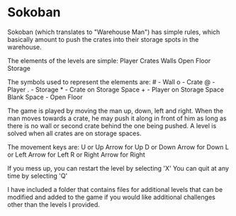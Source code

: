 # Sokoban

Sokoban (which translates to "Warehouse Man") has simple rules, which basically amount to push the crates into 
their storage spots in the warehouse. 

The elements of the levels are simple: Player
                                       Crates
                                       Walls
                                       Open Floor
                                       Storage
				       
The symbols used to represent the elements are: # - Wall
                                                o - Crate
                                                @ - Player
                                                . - Storage
                                                * - Crate on Storage Space
                                                + - Player on Storage Space
                                      Blank Space - Open Floor
									   
The game is played by moving the man up, down, left and right. When the man moves towards a crate, he may push it 
along in front of him as long as there is no wall or second crate behind the one being pushed. A level is solved 
when all crates are on storage spaces.

The movement keys are: U or Up Arrow for Up
                       D or Down Arrow for Down
                       L or Left Arrow for Left
                       R or Right Arrow for Right
					   
If you mess up, you can restart the level by selecting 'X'
You can quit at any time by selecting 'Q'

I have included a folder that contains files for additional levels that can be modified and added to the game if you
would like additional challenges other than the levels I provided.
